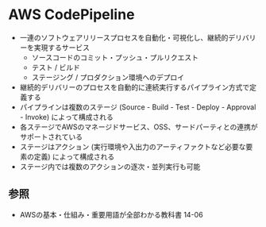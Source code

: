 # AWS CodePipeline
- 一連のソフトウェアリリースプロセスを自動化・可視化し、継続的デリバリーを実現するサービス
  - ソースコードのコミット・プッシュ・プルリクエスト
  - テスト / ビルド
  - ステージング / プロダクション環境へのデプロイ
- 継続的デリバリーのプロセスを自動的に連続実行するパイプライン方式で定義する
- パイプラインは複数のステージ (Source - Build - Test - Deploy - Approval - Invoke) によって構成される
- 各ステージでAWSのマネージドサービス、OSS、サードパーティとの連携がサポートされている
- ステージはアクション (実行環境や入出力のアーティファクトなど必要な要素の定義) によって構成される
- ステージ内では複数のアクションの逐次・並列実行も可能

## 参照
- AWSの基本・仕組み・重要用語が全部わかる教科書 14-06
